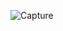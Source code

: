 ![Capture](https://user-images.githubusercontent.com/33928040/76168059-c6b31a00-6191-11ea-8e61-43a56e6e724f.PNG)
